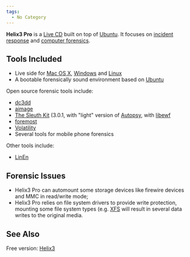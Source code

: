 ```yaml
---
tags:
  - No Category
---
```

**Helix3 Pro** is a [Live CD](live_cd.md) built on top of
[Ubuntu](ubuntu.md). It focuses on [incident
response](incident_response.md) and [computer
forensics](computer_forensics.md).

## Tools Included

- Live side for [Mac OS X](mac_os_x.md),
  [Windows](windows.md) and [Linux](linux.md)
- A bootable forensically sound environment based on
  [Ubuntu](ubuntu.md)

Open source forensic tools include:

- [dc3dd](dc3dd.md)
- [aimage](aimage.md)
- [The Sleuth Kit](the_sleuth_kit.md) (3.0.1, with "light"
  version of [Autopsy](autopsy.md), with
  [libewf](libewf.md)
- [foremost](foremost.md)
- [Volatility](volatility.md)
- Several tools for mobile phone forensics

Other tools include:

- [LinEn](linen.md)

## Forensic Issues

- Helix3 Pro can automount some storage devices like firewire devices
  and MMC in read/write mode;
- Helix3 Pro relies on file system drivers to provide write protection,
  mounting some file system types (e.g. [XFS](xfs.md) will
  result in several data writes to the original media.

## See Also

Free version: [Helix3](helix3.md)
